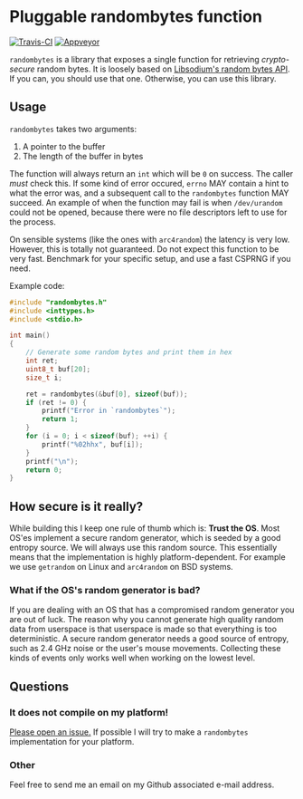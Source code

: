 # Pluggable randombytes function

[![Travis-CI](https://travis-ci.org/dsprenkels/sss.svg?branch=master)](https://travis-ci.org/dsprenkels/randombytes)
[![Appveyor](https://ci.appveyor.com/api/projects/status/github/dsprenkels/randombytes?branch=master&svg=true)](https://ci.appveyor.com/project/dsprenkels/randombytes)

`randombytes` is a library that exposes a single function for retrieving
_crypto-secure_ random bytes. It is loosely based on [Libsodium's random bytes
API][libsodium_randombytes]. If you can, you should use that one. Otherwise, you
can use this library.

## Usage

`randombytes` takes two arguments:
1. A pointer to the buffer
2. The length of the buffer in bytes

The function will always return an `int` which will be `0` on success. The
caller _must_ check this. If some kind of error occured, `errno` MAY contain a
hint to what the error was, and a subsequent call to the `randombytes` function
MAY succeed. An example of when the function may fail is when `/dev/urandom`
could not be opened, because there were no file descriptors left to use for the
process.

On sensible systems (like the ones with `arc4random`) the latency is very low.
However, this is totally not guaranteed. Do not expect this function to be very
fast. Benchmark for your specific setup, and use a fast CSPRNG if you need.

Example code:

```c
#include "randombytes.h"
#include <inttypes.h>
#include <stdio.h>

int main()
{
    // Generate some random bytes and print them in hex
    int ret;
    uint8_t buf[20];
    size_t i;

    ret = randombytes(&buf[0], sizeof(buf));
    if (ret != 0) {
        printf("Error in `randombytes`");
        return 1;
    }    
    for (i = 0; i < sizeof(buf); ++i) {
        printf("%02hhx", buf[i]);
    }
    printf("\n");
    return 0;
}
```

## How secure is it really?

While building this I keep one rule of thumb which is: **Trust the OS**.
Most OS'es implement a secure random generator, which is seeded by a good
entropy source. We will always use this random source. This essentially means
that the implementation is highly platform-dependent. For example we use
`getrandom` on Linux and `arc4random` on BSD systems.

### What if the OS's random generator is bad?

If you are dealing with an OS that has a compromised random generator you are
out of luck. The reason why you cannot generate high quality random data from
userspace is that userspace is made so that everything is too deterministic.
A secure random generator needs a good source of entropy, such as 2.4 GHz noise
or the user's mouse movements. Collecting these kinds of events only works well
when working on the lowest level.

## Questions

### It does not compile on my platform!

[Please open an issue.](https://github.com/dsprenkels/randombytes/issues/new)
If possible I will try to make a `randombytes` implementation for your platform.

### Other

Feel free to send me an email on my Github associated e-mail address.


[libsodium_randombytes]: https://github.com/jedisct1/libsodium/blob/master/src/libsodium/randombytes/sysrandom/randombytes_sysrandom.c
